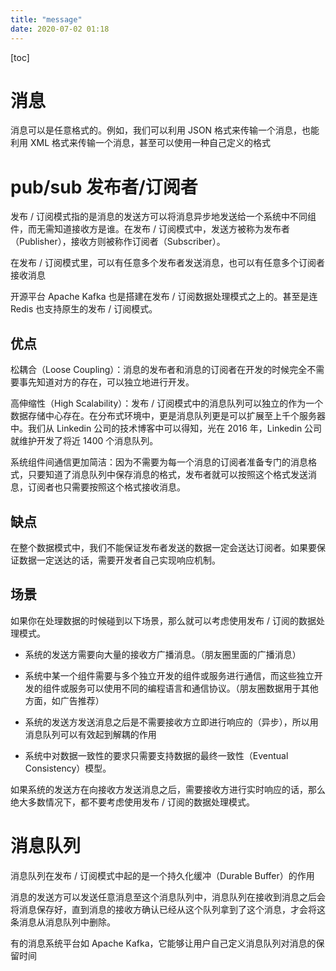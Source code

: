 ```yaml
---
title: "message"
date: 2020-07-02 01:18
---
```

[toc]



# 消息

消息可以是任意格式的。例如，我们可以利用 JSON 格式来传输一个消息，也能利用 XML 格式来传输一个消息，甚至可以使用一种自己定义的格式



# pub/sub 发布者/订阅者

发布 / 订阅模式指的是消息的发送方可以将消息异步地发送给一个系统中不同组件，而无需知道接收方是谁。在发布 / 订阅模式中，发送方被称为发布者（Publisher），接收方则被称作订阅者（Subscriber）。



在发布 / 订阅模式里，可以有任意多个发布者发送消息，也可以有任意多个订阅者接收消息

开源平台 Apache Kafka 也是搭建在发布 / 订阅数据处理模式之上的。甚至是连 Redis 也支持原生的发布 / 订阅模式。



## 优点

松耦合（Loose Coupling）：消息的发布者和消息的订阅者在开发的时候完全不需要事先知道对方的存在，可以独立地进行开发。

高伸缩性（High Scalability）：发布 / 订阅模式中的消息队列可以独立的作为一个数据存储中心存在。在分布式环境中，更是消息队列更是可以扩展至上千个服务器中。我们从 Linkedin 公司的技术博客中可以得知，光在 2016 年，Linkedin 公司就维护开发了将近 1400 个消息队列。

系统组件间通信更加简洁：因为不需要为每一个消息的订阅者准备专门的消息格式，只要知道了消息队列中保存消息的格式，发布者就可以按照这个格式发送消息，订阅者也只需要按照这个格式接收消息。



## 缺点

在整个数据模式中，我们不能保证发布者发送的数据一定会送达订阅者。如果要保证数据一定送达的话，需要开发者自己实现响应机制。



## 场景

如果你在处理数据的时候碰到以下场景，那么就可以考虑使用发布 / 订阅的数据处理模式。

* 系统的发送方需要向大量的接收方广播消息。（朋友圈里面的广播消息）

* 系统中某一个组件需要与多个独立开发的组件或服务进行通信，而这些独立开发的组件或服务可以使用不同的编程语言和通信协议。（朋友圈数据用于其他方面，如广告推荐）

* 系统的发送方发送消息之后是不需要接收方立即进行响应的（异步），所以用消息队列可以有效起到解耦的作用

* 系统中对数据一致性的要求只需要支持数据的最终一致性（Eventual Consistency）模型。

如果系统的发送方在向接收方发送消息之后，需要接收方进行实时响应的话，那么绝大多数情况下，都不要考虑使用发布 / 订阅的数据处理模式。

# 消息队列

消息队列在发布 / 订阅模式中起的是一个持久化缓冲（Durable Buffer）的作用

消息的发送方可以发送任意消息至这个消息队列中，消息队列在接收到消息之后会将消息保存好，直到消息的接收方确认已经从这个队列拿到了这个消息，才会将这条消息从消息队列中删除。



有的消息系统平台如 Apache Kafka，它能够让用户自己定义消息队列对消息的保留时间





